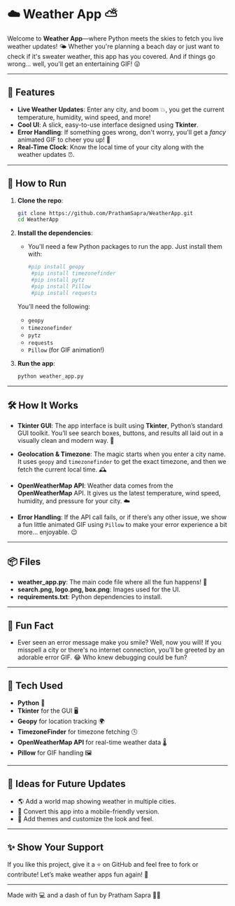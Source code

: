 
# ☁️ Weather App ⛅

Welcome to **Weather App**—where Python meets the skies to fetch you live weather updates! 🌤️ Whether you're planning a beach day or just want to check if it's sweater weather, this app has you covered. And if things go wrong... well, you'll get an entertaining GIF! 😜

---

## 🌟 Features

- **Live Weather Updates**: Enter any city, and boom 💥, you get the current temperature, humidity, wind speed, and more!
- **Cool UI**: A slick, easy-to-use interface designed using **Tkinter**.
- **Error Handling**: If something goes wrong, don't worry, you'll get a *fancy* animated GIF to cheer you up! 🎉
- **Real-Time Clock**: Know the local time of your city along with the weather updates ⏰.

---

## 🚀 How to Run

1. **Clone the repo**:
   ```bash
   git clone https://github.com/PrathamSapra/WeatherApp.git
   cd WeatherApp
   ```

2. **Install the dependencies**:
   - You'll need a few Python packages to run the app. Just install them with:
     ```bash
     #pip install geopy
      #pip install timezonefinder
      #pip install pytz
      #pip install Pillow
      #pip install requests

     ```
   
   You’ll need the following:
   - `geopy`
   - `timezonefinder`
   - `pytz`
   - `requests`
   - `Pillow` (for GIF animation!)

3. **Run the app**:
   ```bash
   python weather_app.py
   ```

---

## 🛠️ How It Works

- **Tkinter GUI**: The app interface is built using **Tkinter**, Python’s standard GUI toolkit. You’ll see search boxes, buttons, and results all laid out in a visually clean and modern way. 🔲
  
- **Geolocation & Timezone**: The magic starts when you enter a city name. It uses `geopy` and `timezonefinder` to get the exact timezone, and then we fetch the current local time. 🕰️

- **OpenWeatherMap API**: Weather data comes from the **OpenWeatherMap** API. It gives us the latest temperature, wind speed, humidity, and pressure for your city. ☁️

- **Error Handling**: If the API call fails, or if there’s any other issue, we show a fun little animated GIF using `Pillow` to make your error experience a bit more... enjoyable. 😉

---

## 📦 Files

- **weather_app.py**: The main code file where all the fun happens! 🎯
- **search.png, logo.png, box.png**: Images used for the UI.
- **requirements.txt**: Python dependencies to install.
  
---

## 🎉 Fun Fact

- Ever seen an error message make you smile? Well, now you will! If you misspell a city or there's no internet connection, you'll be greeted by an adorable error GIF. 😂 Who knew debugging could be fun?

---

## 🤖 Tech Used

- **Python** 🐍
- **Tkinter** for the GUI 🖥️
- **Geopy** for location tracking 🌍
- **TimezoneFinder** for timezone fetching 🕓
- **OpenWeatherMap API** for real-time weather data 🌡️
- **Pillow** for GIF handling 🖼️

---

## 🧠 Ideas for Future Updates

- 🌎 Add a world map showing weather in multiple cities.
- 📱 Convert this app into a mobile-friendly version.
- 🎨 Add themes and customize the look and feel.
  
---

## ✨ Show Your Support

If you like this project, give it a ⭐ on GitHub and feel free to fork or contribute! Let’s make weather apps fun again! 🙌

---

Made with 💻 and a dash of fun by Pratham Sapra 👨‍💻
